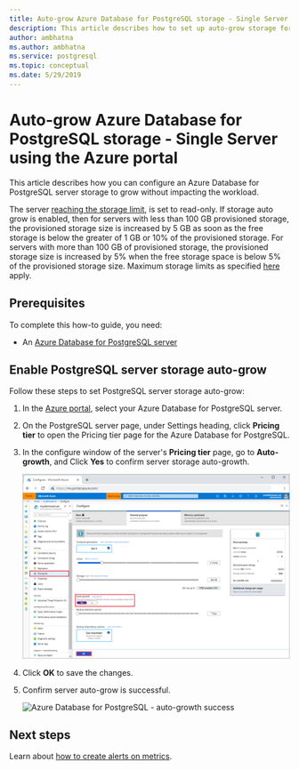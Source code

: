 ```yaml
---
title: Auto-grow Azure Database for PostgreSQL storage - Single Server using Azure portal
description: This article describes how to set up auto-grow storage for Azure Database for PostgreSQL - Single Server using the Azure portal.
author: ambhatna
ms.author: ambhatna
ms.service: postgresql
ms.topic: conceptual
ms.date: 5/29/2019
---
```

# Auto-grow Azure Database for PostgreSQL storage - Single Server using the Azure portal
This article describes how you can configure an Azure Database for PostgreSQL server storage to grow without impacting the workload.

The server [reaching the storage limit](https://docs.microsoft.com/en-us/azure/postgresql/concepts-pricing-tiers#reaching-the-storage-limit), is set to read-only. If storage auto grow is enabled, then for servers with less than 100 GB provisioned storage, the provisioned storage size is increased by 5 GB as soon as the free storage is below the greater of 1 GB or 10% of the provisioned storage. For servers with more than 100 GB of provisioned storage, the provisioned storage size is increased by 5% when the free storage space is below 5% of the provisioned storage size. Maximum storage limits as specified [here](https://docs.microsoft.com/en-us/azure/postgresql/concepts-pricing-tiers#storage) apply.

## Prerequisites
To complete this how-to guide, you need:
- An [Azure Database for PostgreSQL server](quickstart-create-server-database-portal.md)

## Enable PostgreSQL server storage auto-grow 

Follow these steps to set PostgreSQL server storage auto-grow:

1. In the [Azure portal](https://portal.azure.com/), select your Azure Database for PostgreSQL server.

2. On the PostgreSQL server page, under Settings heading, click **Pricing tier** to open the Pricing tier page for the Azure Database for PostgreSQL.

3. In the configure window of the server's **Pricing tier** page, go to **Auto-growth**, and Click **Yes** to confirm server storage auto-growth.

    ![Azure Database for PostgreSQL - Settings_Pricing_tier - Auto-growth](./media/howto-auto-grow-storage-portal/3-auto-grow.png)

4. Click **OK** to save the changes.

5. Confirm server auto-grow is successful.

    ![Azure Database for PostgreSQL - auto-growth success](./media/howto-auto-grow-storage-portal/5-auto-grow-success.png)

## Next steps

Learn about [how to create alerts on metrics](howto-alert-on-metric.md).
